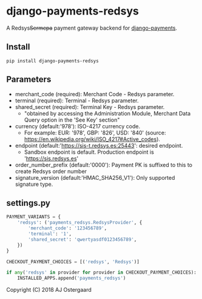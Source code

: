 # django-payments-redsys

A Redsys~~Sermepa~~ payment gateway backend for [django-payments](https://github.com/mirumee/django-payments).

## Install

    pip install django-payments-redsys

## Parameters

* merchant_code (required): Merchant Code - Redsys parameter.
* terminal (required): Terminal - Redsys parameter.
* shared_secret (required): Terminal Key - Redsys parameter.
  * "obtained by accessing the Administration Module, Merchant Data Query option in the 'See Key' section"
* currency (default:'978'): ISO-4217 currency code.
  * For example: EUR: '978', GBP: '826', USD: '840' (source: https://en.wikipedia.org/wiki/ISO_4217#Active_codes).
* endpoint (default:'https://sis-t.redsys.es:25443': desired endpoint.
  * Sandbox endpoint is default. Production endpoint is 'https://sis.redsys.es'
* order_number_prefix (default:'0000'): Payment PK is suffixed to this to create Redsys order number
* signature_version (default:'HMAC_SHA256_V1'): Only supported signature type.


## settings.py

```python
PAYMENT_VARIANTS = {
    'redsys': ('payments_redsys.RedsysProvider', {
        'merchant_code': '123456789',
        'terminal': '1',
        'shared_secret': 'qwertyasdf0123456789',
    })
}

CHECKOUT_PAYMENT_CHOICES = [('redsys', 'Redsys')]

if any('redsys' in provider for provider in CHECKOUT_PAYMENT_CHOICES):
    INSTALLED_APPS.append('payments_redsys')
```

Copyright (C) 2018 AJ Ostergaard
